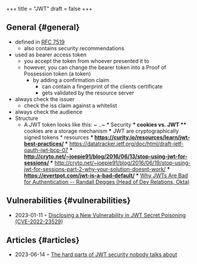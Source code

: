 +++
title = "JWT"
draft = false
+++

## General {#general}

-   defined in [RFC 7519](https://tools.ietf.org/html/rfc7519)
    -   also contains security recommendations
-   used as bearer access token
    -   you accept the token from whoever presented it to
    -   however, you can change the bearer token into a Proof of Possession token (a token)
        -   by adding a confirmation claim
            -   can contain a fingerprint of the clients certificate
            -   gets validated by the resource server
-   always check the issuer
    -   check the iss claim against a whitelist
-   always check the audience
-   Structure
    -   A JWT token looks like this: ~ ..~ \* Security **\* cookies vs. JWT \*\*** cookies are a storage mechanism **\*** JWT are cryptographically signed tokens \* resources **\* <https://curity.io/resources/learn/jwt-best-practices/> \*** <https://datatracker.ietf.org/doc/html/draft-ietf-oauth-jwt-bcp-07> **\* <http://cryto.net/~joepie91/blog/2016/06/13/stop-using-jwt-for-sessions/> \*** <http://cryto.net/~joepie91/blog/2016/06/19/stop-using-jwt-for-sessions-part-2-why-your-solution-doesnt-work/> **\* <https://evertpot.com/jwt-is-a-bad-default/> \*** [Why JWTs Are Bad for Authentication -- Randall Degges (Head of Dev Relations, Okta)](https://www.youtube.com/watch?v=GdJ0wFi1Jyo)


## Vulnerabilities {#vulnerabilities}

-   2023-01-11 ◦ [Disclosing a New Vulnerability in JWT Secret Poisoning (CVE-2022-23529)](https://unit42.paloaltonetworks.com/jsonwebtoken-vulnerability-cve-2022-23529/)


## Articles {#articles}

-   2023-06-14 ◦ [The hard parts of JWT security nobody talks about](https://pragmaticwebsecurity.com/articles/apisecurity/hard-parts-of-jwt.html)
